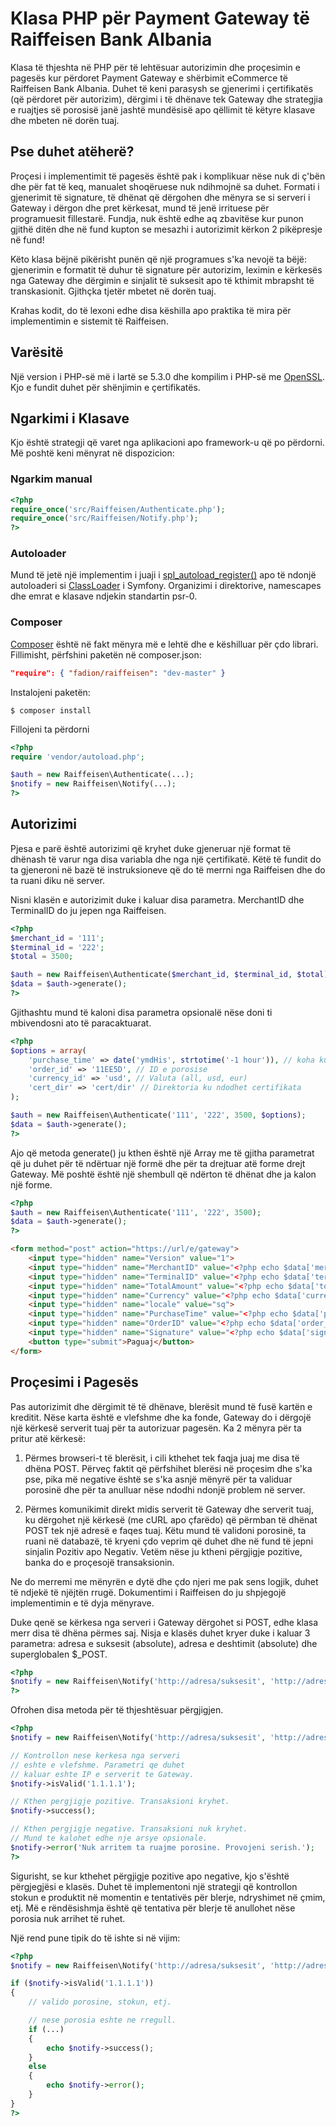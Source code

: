 # Klasa PHP për Payment Gateway të Raiffeisen Bank Albania

Klasa të thjeshta në PHP për të lehtësuar autorizimin dhe proçesimin e pagesës kur përdoret Payment Gateway e shërbimit eCommerce të Raiffeisen Bank Albania. Duhet të keni parasysh se gjenerimi i çertifikatës (që përdoret për autorizim), dërgimi i të dhënave tek Gateway dhe strategjia e ruajtjes së porosisë janë jashtë mundësisë apo qëllimit të këtyre klasave dhe mbeten në dorën tuaj.

## Pse duhet atëherë?

Proçesi i implementimit të pagesës është pak i komplikuar nëse nuk di ç'bën dhe për fat të keq, manualet shoqëruese nuk ndihmojnë sa duhet. Formati i gjenerimit të signature, të dhënat që dërgohen dhe mënyra se si serveri i Gateway i dërgon dhe pret kërkesat, mund të jenë irrituese për programuesit fillestarë. Fundja, nuk është edhe aq zbavitëse kur punon gjithë ditën dhe në fund kupton se mesazhi i autorizimit kërkon 2 pikëpresje në fund!

Këto klasa bëjnë pikërisht punën që një programues s'ka nevojë ta bëjë: gjenerimin e formatit të duhur të signature për autorizim, leximin e kërkesës nga Gateway dhe dërgimin e sinjalit të suksesit apo të kthimit mbrapsht të transkasionit. Gjithçka tjetër mbetet në dorën tuaj.

Krahas kodit, do të lexoni edhe disa këshilla apo praktika të mira për implementimin e sistemit të Raiffeisen.

## Varësitë

Një version i PHP-së më i lartë se 5.3.0 dhe kompilim i PHP-së me [OpenSSL](http://www.php.net/manual/en/openssl.installation.php). Kjo e fundit duhet për shënjimin e çertifikatës.

## Ngarkimi i Klasave

Kjo është strategji që varet nga aplikacioni apo framework-u që po përdorni. Më poshtë keni mënyrat në dispozicion:

### Ngarkim manual

```php
<?php
require_once('src/Raiffeisen/Authenticate.php');
require_once('src/Raiffeisen/Notify.php');
?>
```

### Autoloader

Mund të jetë një implementim i juaji i [spl_autoload_register()](http://www.php.net/manual/en/function.spl-autoload-register.php) apo të ndonjë autoloaderi si [ClassLoader](https://github.com/symfony/ClassLoader) i Symfony. Organizimi i direktorive, namescapes dhe emrat e klasave ndjekin standartin psr-0.

### Composer

[Composer](http://getcomposer.org/) është në fakt mënyra më e lehtë dhe e këshilluar për çdo librari. Fillimisht, përfshini paketën në composer.json:

```json
"require": { "fadion/raiffeisen": "dev-master" }
```

Instalojeni paketën:

	$ composer install

Fillojeni ta përdorni

```php
<?php
require 'vendor/autoload.php';

$auth = new Raiffeisen\Authenticate(...);
$notify = new Raiffeisen\Notify(...);
?>
```

## Autorizimi

Pjesa e parë është autorizimi që kryhet duke gjeneruar një format të dhënash të varur nga disa variabla dhe nga një çertifikatë. Këtë të fundit do ta gjeneroni në bazë të instruksioneve që do të merrni nga Raiffeisen dhe do ta ruani diku në server.

Nisni klasën e autorizimit duke i kaluar disa parametra. MerchantID dhe TerminalID do ju jepen nga Raiffeisen.

```php
<?php
$merchant_id = '111';
$terminal_id = '222';
$total = 3500;

$auth = new Raiffeisen\Authenticate($merchant_id, $terminal_id, $total);
$data = $auth->generate();
?>
```

Gjithashtu mund të kaloni disa parametra opsionalë nëse doni ti mbivendosni ato të paracaktuarat.

```php
<?php
$options = array(
	'purchase_time' => date('ymdHis', strtotime('-1 hour')), // koha kur eshte kryer porosia
	'order_id' => '11EE5D', // ID e porosise
	'currency_id' => 'usd', // Valuta (all, usd, eur)
	'cert_dir' => 'cert/dir' // Direktoria ku ndodhet certifikata
);

$auth = new Raiffeisen\Authenticate('111', '222', 3500, $options);
$data = $auth->generate();
?>
```

Ajo që metoda generate() ju kthen është një Array me të gjitha parametrat që ju duhet për të ndërtuar një formë dhe për ta drejtuar atë forme drejt Gateway. Më poshtë është një shembull që ndërton të dhënat dhe ja kalon një forme.

```php
<?php
$auth = new Raiffeisen\Authenticate('111', '222', 3500);
$data = $auth->generate();
?>
```

```html
<form method="post" action="https://url/e/gateway">
	<input type="hidden" name="Version" value="1">
	<input type="hidden" name="MerchantID" value="<?php echo $data['merchant_id']; ?>">
	<input type="hidden" name="TerminalID" value="<?php echo $data['terminal_id']; ?>">
	<input type="hidden" name="TotalAmount" value="<?php echo $data['total']; ?>">
	<input type="hidden" name="Currency" value="<?php echo $data['currency_id']; ?>">
	<input type="hidden" name="locale" value="sq">
	<input type="hidden" name="PurchaseTime" value="<?php echo $data['purchase_time']; ?>">
	<input type="hidden" name="OrderID" value="<?php echo $data['order_id']; ?>">
	<input type="hidden" name="Signature" value="<?php echo $data['signature']; ?>">
	<button type="submit">Paguaj</button>
</form>
```

## Proçesimi i Pagesës

Pas autorizimit dhe dërgimit të të dhënave, blerësit mund të fusë kartën e kreditit. Nëse karta është e vlefshme dhe ka fonde, Gateway do i dërgojë një kërkesë serverit tuaj për ta autorizuar pagesën. Ka 2 mënyra për ta pritur atë kërkesë:

1. Përmes browseri-t të blerësit, i cili kthehet tek faqja juaj me disa të dhëna POST. Përveç faktit që përfshihet blerësi në proçesim dhe s'ka pse, pika më negative është se s'ka asnjë mënyrë për ta validuar porosinë dhe për ta anulluar nëse ndodhi ndonjë problem në server.

2. Përmes komunikimit direkt midis serverit të Gateway dhe serverit tuaj, ku dërgohet një kërkesë (me cURL apo çfarëdo) që përmban të dhënat POST tek një adresë e faqes tuaj. Këtu mund të validoni porosinë, ta ruani në databazë, të kryeni çdo veprim që duhet dhe në fund të jepni sinjalin Pozitiv apo Negativ. Vetëm nëse ju ktheni përgjigje pozitive, banka do e proçesojë transaksionin.

Ne do merremi me mënyrën e dytë dhe çdo njeri me pak sens logjik, duhet të ndjekë të njëjtën rrugë. Dokumentimi i Raiffeisen do ju shpjegojë implementimin e të dyja mënyrave.

Duke qenë se kërkesa nga serveri i Gateway dërgohet si POST, edhe klasa merr disa të dhëna përmes saj. Nisja e klasës duhet kryer duke i kaluar 3 parametra: adresa e suksesit (absolute), adresa e deshtimit (absolute) dhe superglobalen $_POST.

```php
<?php
$notify = new Raiffeisen\Notify('http://adresa/suksesit', 'http://adresa/deshtimit', $_POST);
?>
```

Ofrohen disa metoda për të thjeshtësuar përgjigjen.

```php
<?php
$notify = new Raiffeisen\Notify('http://adresa/suksesit', 'http://adresa/deshtimit', $_POST);

// Kontrollon nese kerkesa nga serveri
// eshte e vlefshme. Parametri qe duhet
// kaluar eshte IP e serverit te Gateway.
$notify->isValid('1.1.1.1');

// Kthen pergjigje pozitive. Transaksioni kryhet.
$notify->success();

// Kthen pergjigje negative. Transaksioni nuk kryhet.
// Mund te kalohet edhe nje arsye opsionale.
$notify->error('Nuk arritem ta ruajme porosine. Provojeni serish.');
?>
```

Sigurisht, se kur kthehet përgjigje pozitive apo negative, kjo s'është përgjegjësi e klasës. Duhet të implementoni një strategji që kontrollon stokun e produktit në momentin e tentativës për blerje, ndryshimet në çmim, etj. Më e rëndësishmja është që tentativa për blerje të anullohet nëse porosia nuk arrihet të ruhet.

Një rend pune tipik do të ishte si në vijim:

```php
<?php
$notify = new Raiffeisen\Notify('http://adresa/suksesit', 'http://adresa/deshtimit', $_POST);

if ($notify->isValid('1.1.1.1'))
{
	// valido porosine, stokun, etj.

	// nese porosia eshte ne rregull.
	if (...)
	{
		echo $notify->success();
	}
	else
	{
		echo $notify->error();
	}
}
?>
```